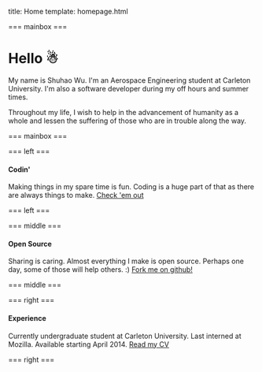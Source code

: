 title: Home
template: homepage.html

=== mainbox ===

# Hello &#9731; #

My name is Shuhao Wu. I'm an Aerospace Engineering student at Carleton
University. I'm also a software developer during my off hours and summer
times.

Throughout my life, I wish to help in the advancement of humanity as a whole
and lessen the suffering of those who are in trouble along the way.

=== mainbox ===

=== left ===

#### Codin' ####
Making things in my spare time is fun. Coding is a huge part of that as there
are always things to make.
<a href="/showcase" class="checkout">Check 'em out</a>

=== left ===

=== middle ===

#### Open Source ####

Sharing is caring. Almost everything I make is open source. Perhaps one day,
some of those will help others. :)
<a href="https://github.com/shuhaowu" target="_blank" class="checkout">Fork me
on github!</a>

=== middle ===

=== right ===

#### Experience ####

Currently undergraduate student at Carleton University. Last interned at
Mozilla. Available starting April 2014.
<a href="/cv" class="checkout">Read my CV</a>

=== right ===

